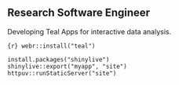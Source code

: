 ## Research Software Engineer

Developing Teal Apps for interactive data analysis.

`{r} webr::install("teal")`

```{r}
install.packages("shinylive")
shinylive::export("myapp", "site")
httpuv::runStaticServer("site")
```
